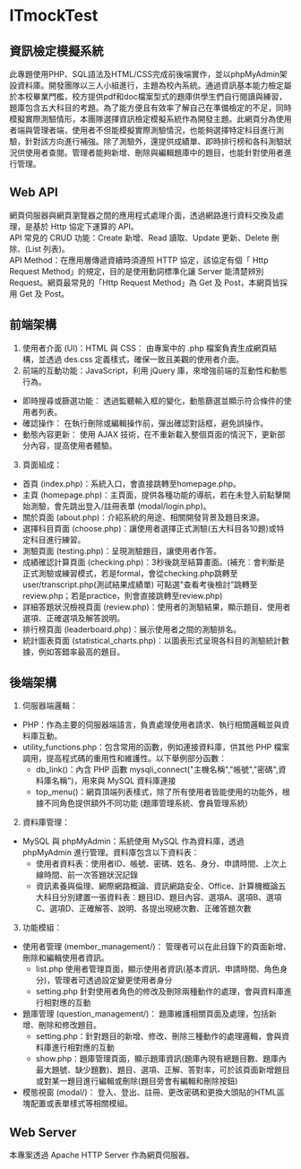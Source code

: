 # ITmockTest
## 資訊檢定模擬系統
此專題使用PHP、SQL語法及HTML/CSS完成前後端實作，並以phpMyAdmin架設資料庫。開發團隊以三人小組進行，主題為校內系統。通過資訊基本能力檢定屬於本校畢業門檻，校方提供pdf和doc檔案型式的題庫供學生們自行閱讀與練習，題庫包含五大科目的考題。為了能方便且有效率了解自己在準備檢定的不足，同時模擬實際測驗情形，本團隊選擇資訊檢定模擬系統作為開發主題。此網頁分為使用者端與管理者端，使用者不但能模擬實際測驗情況，也能夠選擇特定科目進行測驗，針對該方向進行補強。除了測驗外，還提供成績單、即時排行榜和各科測驗狀況供使用者查閱。管理者能夠新增、刪除與編輯題庫中的題目，也能針對使用者進行管理。
## Web API
網頁伺服器與網頁瀏覽器之間的應用程式處理介面，透過網路進行資料交換及處理，是基於 Http 協定下運算的 API。  
API 常見的 CRUD 功能：Create 新增、Read 讀取、Update 更新、Delete 刪除、(List 列表)。  
API Method：在應用層傳遞資續時須遵照 HTTP 協定，該協定有個「 Http Request Method」的規定，目的是使用動詞標準化讓 Server 能清楚辨別 Request。網頁最常見的「Http Request Method」為 Get 及 Post，本網頁皆採用 Get 及 Post。
## 前端架構
1. 使用者介面 (UI)：HTML 與 CSS： 由專案中的 .php 檔案負責生成網頁結構，並透過 des.css 定義樣式，確保一致且美觀的使用者介面。
2. 前端的互動功能：JavaScript，利用 jQuery 庫，來增強前端的互動性和動態行為。
- 即時搜尋或篩選功能： 透過監聽輸入框的變化，動態篩選並顯示符合條件的使用者列表。​
- 確認操作： 在執行刪除或編輯操作前，彈出確認對話框，避免誤操作。​
- 動態內容更新： 使用 AJAX 技術，在不重新載入整個頁面的情況下，更新部分內容，提高使用者體驗。
3. 頁面組成：
- 首頁 (index.php)：系統入口，會直接跳轉至homepage.php。
- 主頁 (homepage.php)：主頁面，提供各種功能的導航，若在未登入前點擊開始測驗，會先跳出登入/註冊表單 (modal/login.php)。​
- 關於頁面 (about.php)：介紹系統的用途、相關開發背景及題目來源。​
- 選擇科目頁面 (choose.php)：讓使用者選擇正式測驗(五大科目各10題)或特定科目進行練習。​
- 測驗頁面 (testing.php)：呈現測驗題目，讓使用者作答。
- 成績確認計算頁面 (checking.php​)：3秒後跳至結算畫面。(補充：會判斷是正式測驗或練習模式，若是formal，會從checking.php跳轉至 user/transcript.php(測試結果成績單) 可點選"查看考後檢討”跳轉至review.php；若是practice，則會直接跳轉至review.php)
- 詳細答題狀況檢視頁面 (review.php)：使用者的測驗結果，顯示題目、使用者選項、正確選項及解答說明。​
- 排行榜頁面 (leaderboard.php)：展示使用者之間的測驗排名。​
- 統計圖表頁面 (statistical_charts.php)：以圖表形式呈現各科目的測驗統計數據，例如答錯率最高的題目。
## 後端架構
1. 伺服器端邏輯：
- PHP：作為主要的伺服器端語言，負責處理使用者請求、執行相關邏輯並與資料庫互動。​
- utility_functions.php：包含常用的函數，例如連接資料庫，供其他 PHP 檔案調用，提高程式碼的重用性和維護性。以下舉例部分函數：
  - db_link()：內含 PHP 函數 mysqli_connect("主機名稱","帳號","密碼",資料庫名稱")，用來與 MySQL 資料庫連接
  - top_menu()：網頁頂端列表樣式，除了所有使用者皆能使用的功能外，根據不同角色提供額外不同功能 (題庫管理系統、會員管理系統)

2. 資料庫管理：
- MySQL 與 phpMyAdmin：系統使用 MySQL 作為資料庫，透過 phpMyAdmin 進行管理。資料庫包含以下資料表：
  - 使用者資料表：使用者ID、帳號、密碼、姓名、身分、申請時間、上次上線時間、前一次答題狀況記錄
  - 資訊素養與倫理、網際網路概論、資訊網路安全、Office、計算機概論五大科目分別建置一張資料表：題目ID、題目內容、選項A、選項B、選項C、選項D、正確解答、說明、各提出現總次數、正確答題次數
3. 功能模組：
- 使用者管理 (member_management/)： 管理者可以在此目錄下的頁面新增、刪除和編輯使用者資訊。​
  - list.php 使用者管理頁面，顯示使用者資訊(基本資訊、申請時間、角色身分)，管理者可透過設定變更使用者身分
  - setting.php 針對使用者角色的修改及刪除兩種動作的處理，會與資料庫進行相對應的互動
- 題庫管理 (question_management/)： 題庫維護相關頁面及處理，包括新增、刪除和修改題目。​
  - setting.php：針對題目的新增、修改、刪除三種動作的處理邏輯，會與資料庫進行相對應的互動
  - show.php：題庫管理頁面，顯示題庫資訊(題庫內現有總題目數、題庫內最大題號、缺少題數)、題目、選項、正解、答對率，可於該頁面新增題目或對某一題目進行編輯或刪除(題目旁會有編輯和刪除按鈕)
- 模態視窗 (modal/)： 登入、登出、註冊、更改密碼和更換大頭貼的HTML區塊配置或表單樣式等相關模組。
## Web Server
本專案透過 Apache HTTP Server 作為網頁伺服器。
